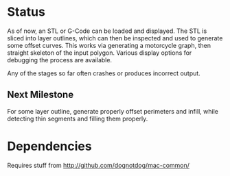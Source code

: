# Status

As of now, an STL or G-Code can be loaded and displayed. The STL is sliced into layer outlines, which can then be inspected and used to generate some offset curves. This works via generating a motorcycle graph, then straight skeleton of the input polygon. Various display options for debugging the process are available.

Any of the stages so far often crashes or produces incorrect output.

## Next Milestone

For some layer outline, generate properly offset perimeters and infill, while detecting thin segments and filling them properly.

# Dependencies

Requires stuff from http://github.com/dognotdog/mac-common/
